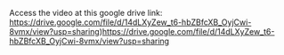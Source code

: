 
Access the video at this google drive link: https://drive.google.com/file/d/14dLXyZew_t6-hbZBfcXB_OyjCwi-8vmx/view?usp=sharing)https://drive.google.com/file/d/14dLXyZew_t6-hbZBfcXB_OyjCwi-8vmx/view?usp=sharing
